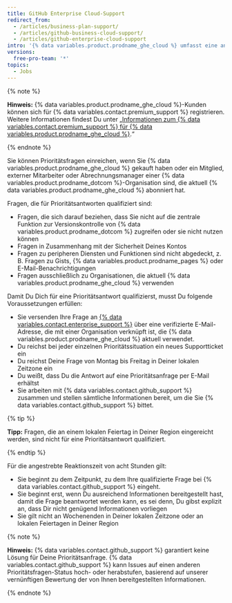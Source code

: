 ```yaml
---
title: GitHub Enterprise Cloud-Support
redirect_from:
  - /articles/business-plan-support/
  - /articles/github-business-cloud-support/
  - /articles/github-enterprise-cloud-support
intro: '{% data variables.product.prodname_ghe_cloud %} umfasst eine angestrebte Reaktionszeit von acht Stunden für Supportanfragen mit hoher Priorität, von Montag bis Freitag in Deiner lokalen Zeitzone.'
versions:
  free-pro-team: '*'
topics:
  - Jobs
---
```


{% note %}

**Hinweis:** {% data variables.product.prodname_ghe_cloud %}-Kunden können sich für {% data variables.contact.premium_support %} registrieren. Weitere Informationen findest Du unter „[Informationen zum {% data variables.contact.premium_support %} für {% data variables.product.prodname_ghe_cloud %}](/articles/about-github-premium-support-for-github-enterprise-cloud).“

{% endnote %}

Sie können Prioritätsfragen einreichen, wenn Sie {% data variables.product.prodname_ghe_cloud %} gekauft haben oder ein Mitglied, externer Mitarbeiter oder Abrechnungsmanager einer {% data variables.product.prodname_dotcom %}-Organisation sind, die aktuell {% data variables.product.prodname_ghe_cloud %} abonniert hat.

Fragen, die für Prioritätsantworten qualifiziert sind:
- Fragen, die sich darauf beziehen, dass Sie nicht auf die zentrale Funktion zur Versionskontrolle von {% data variables.product.prodname_dotcom %} zugreifen oder sie nicht nutzen können
- Fragen in Zusammenhang mit der Sicherheit Deines Kontos
- Fragen zu peripheren Diensten und Funktionen sind nicht abgedeckt, z. B. Fragen zu Gists, {% data variables.product.prodname_pages %} oder E-Mail-Benachrichtigungen
- Fragen ausschließlich zu Organisationen, die aktuell {% data variables.product.prodname_ghe_cloud %} verwenden

Damit Du Dich für eine Prioritätsantwort qualifizierst, musst Du folgende Voraussetzungen erfüllen:
- Sie versenden Ihre Frage an [{% data variables.contact.enterprise_support %}](https://enterprise.githubsupport.com/hc/en-us/requests/new?github_product=cloud) über eine verifizierte E-Mail-Adresse, die mit einer Organisation verknüpft ist, die {% data variables.product.prodname_ghe_cloud %} aktuell verwendet.
- Du reichst bei jeder einzelnen Prioritätssituation ein neues Supportticket ein
- Du reichst Deine Frage von Montag bis Freitag in Deiner lokalen Zeitzone ein
- Du weißt, dass Du die Antwort auf eine Prioritätsanfrage per E-Mail erhältst
- Sie arbeiten mit {% data variables.contact.github_support %} zusammen und stellen sämtliche Informationen bereit, um die Sie {% data variables.contact.github_support %} bittet.

{% tip %}

**Tipp:** Fragen, die an einem lokalen Feiertag in Deiner Region eingereicht werden, sind nicht für eine Prioritätsantwort qualifiziert.

{% endtip %}

Für die angestrebte Reaktionszeit von acht Stunden gilt:
- Sie beginnt zu dem Zeitpunkt, zu dem Ihre qualifizierte Frage bei {% data variables.contact.github_support %} eingeht.
- Sie beginnt erst, wenn Du ausreichend Informationen bereitgestellt hast, damit die Frage beantwortet werden kann, es sei denn, Du gibst explizit an, dass Dir nicht genügend Informationen vorliegen
- Sie gilt nicht an Wochenenden in Deiner lokalen Zeitzone oder an lokalen Feiertagen in Deiner Region

{% note %}

**Hinweis:** {% data variables.contact.github_support %} garantiert keine Lösung für Deine Prioritätsanfrage. {% data variables.contact.github_support %} kann Issues auf einen anderen Prioritätsfragen-Status hoch- oder herabstufen, basierend auf unserer vernünftigen Bewertung der von Ihnen bereitgestellten Informationen.

{% endnote %}
